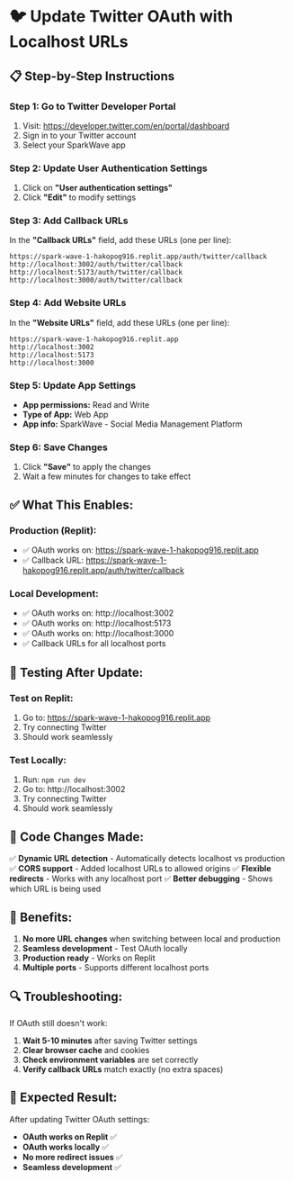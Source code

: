 # 🐦 Update Twitter OAuth with Localhost URLs

## 📋 **Step-by-Step Instructions**

### **Step 1: Go to Twitter Developer Portal**
1. Visit: https://developer.twitter.com/en/portal/dashboard
2. Sign in to your Twitter account
3. Select your SparkWave app

### **Step 2: Update User Authentication Settings**
1. Click on **"User authentication settings"**
2. Click **"Edit"** to modify settings

### **Step 3: Add Callback URLs**
In the **"Callback URLs"** field, add these URLs (one per line):

```
https://spark-wave-1-hakopog916.replit.app/auth/twitter/callback
http://localhost:3002/auth/twitter/callback
http://localhost:5173/auth/twitter/callback
http://localhost:3000/auth/twitter/callback
```

### **Step 4: Add Website URLs**
In the **"Website URLs"** field, add these URLs (one per line):

```
https://spark-wave-1-hakopog916.replit.app
http://localhost:3002
http://localhost:5173
http://localhost:3000
```

### **Step 5: Update App Settings**
- **App permissions:** Read and Write
- **Type of App:** Web App
- **App info:** SparkWave - Social Media Management Platform

### **Step 6: Save Changes**
1. Click **"Save"** to apply the changes
2. Wait a few minutes for changes to take effect

## ✅ **What This Enables:**

### **Production (Replit):**
- ✅ OAuth works on: https://spark-wave-1-hakopog916.replit.app
- ✅ Callback URL: https://spark-wave-1-hakopog916.replit.app/auth/twitter/callback

### **Local Development:**
- ✅ OAuth works on: http://localhost:3002
- ✅ OAuth works on: http://localhost:5173
- ✅ OAuth works on: http://localhost:3000
- ✅ Callback URLs for all localhost ports

## 🧪 **Testing After Update:**

### **Test on Replit:**
1. Go to: https://spark-wave-1-hakopog916.replit.app
2. Try connecting Twitter
3. Should work seamlessly

### **Test Locally:**
1. Run: `npm run dev`
2. Go to: http://localhost:3002
3. Try connecting Twitter
4. Should work seamlessly

## 🔧 **Code Changes Made:**

✅ **Dynamic URL detection** - Automatically detects localhost vs production
✅ **CORS support** - Added localhost URLs to allowed origins
✅ **Flexible redirects** - Works with any localhost port
✅ **Better debugging** - Shows which URL is being used

## 🚀 **Benefits:**

1. **No more URL changes** when switching between local and production
2. **Seamless development** - Test OAuth locally
3. **Production ready** - Works on Replit
4. **Multiple ports** - Supports different localhost ports

## 🔍 **Troubleshooting:**

If OAuth still doesn't work:
1. **Wait 5-10 minutes** after saving Twitter settings
2. **Clear browser cache** and cookies
3. **Check environment variables** are set correctly
4. **Verify callback URLs** match exactly (no extra spaces)

## 🎯 **Expected Result:**

After updating Twitter OAuth settings:
- **OAuth works on Replit** ✅
- **OAuth works locally** ✅
- **No more redirect issues** ✅
- **Seamless development** ✅ 